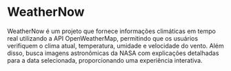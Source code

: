 # WeatherNow
WeatherNow é um projeto que fornece informações climáticas em tempo real utilizando a API OpenWeatherMap, permitindo que os usuários verifiquem o clima atual, temperatura, umidade e velocidade do vento. Além disso, busca imagens astronômicas da NASA com explicações detalhadas para a data selecionada, proporcionando uma experiência interativa.
